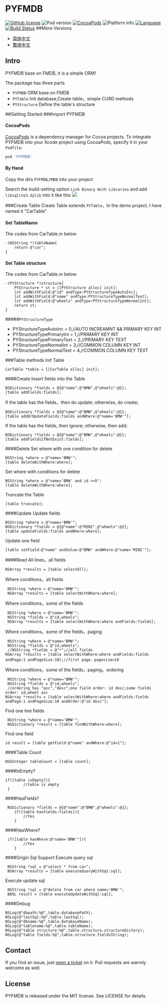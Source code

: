 PYFMDB
==========

[![GitHub license](https://img.shields.io/badge/license-MIT-blue.svg)]()
![Pod version](http://img.shields.io/cocoapods/v/PYFMDB.svg?style=flat)
[![CocoaPods](https://img.shields.io/cocoapods/metrics/doc-percent/PYFMDB.svg)]()
![Platform info](http://img.shields.io/cocoapods/p/PYFMDB.svg?style=flat)
[![Language](http://img.shields.io/badge/language-OC-brightgreen.svg?style=flat
)](https://en.wikipedia.org/wiki/Objective-C)
[![Build Status](https://api.travis-ci.org/iterrypeng/PYFMDB.svg?branch=master)](https://travis-ci.org/iterrypeng/PYFMDB)
##More Versions
* [简体中文](README_ZH.md) 
* [繁体中文](README_TW.md)

## Intro
PYFMDB base on FMDB, it is a simple ORM!

The package has three parts
* `PYFMDB`  ORM base on FMDB
* `PYTable` Init database,Create table，simple CURD methods 
* `PYStructure` Define the table's structure

##Getting Started
###Import PYFMDB
#### CocoaPods

[CocoaPods](http://cocoapods.org) is a dependency manager for Cocoa projects.
To integrate PYFMDB into your Xcode project using CocoaPods, specify it in your `Podfile`:

``` ruby
pod 'PYFMDB'
```
#### By Hand
Copy the dirs `PYFMDB`,`FMDB` into your project

Search the build-setting  option  `Link Binary With Libraries` and add `libsqlite3.dylib` into it like this
![](http://blog.devtang.com/images/key-value-store-setup.jpg)

###Create Table
Create Table extends `PYTable`，In the demo project, I have named it "CarTable"
#### Set TableName
The codes from CarTable.m  below
```
-(NSString *)tableName{
    return @"car";
}
```
#### Set Table structure
The codes from CarTable.m  below
```
-(PYStructure *)structure{
    PYStructure * st = [[PYStructure alloc] init];
    [st addWithField:@"id" andType:PYStructureTypeAutoInc];
    [st addWithField:@"name" andType:PYStructureTypeNormalText];
    [st addWithField:@"wheels" andType:PYStructureTypeNormalInt];
    return st;
}
```
#####`PYStructureType`
* PYStructureTypeAutoInc = 0,//AUTO INCREAMNT && PRIMARY KEY INT
* PYStructureTypePrimaryInt = 1,//PRIMARY KEY INT
* PYStructureTypePrimaryText = 2,//PRIMARY KEY TEXT
* PYStructureTypeNormalInt = 3,//COMMON COLUMN KEY INT
* PYStructureTypeNormalText = 4,//COMMON COLUMN KEY TEXT

###Table methods
Init Table
```
CarTable *table = [[CarTable alloc] init];
```
####Create 
Insert fields into the Table
```
NSDictionary *fields = @{@"name":@"BMW",@"wheels":@1}; 
[table addFields:fields];
```
If the table has the fields，then  do update; otherwise,  do create;
```
NSDictionary *fields = @{@"name":@"BMW",@"wheels":@1};
[table addOrUpdateFields:fields andWhere:@"name='BMW'"];
```
If the table has the fields, then ignore; otherwise, then add;
```
NSDictionary *fields = @{@"name":@"BMW",@"wheels":@1};
[table addFieldsIfNotExist:fields];
```
####Delete
Set where with one condition for delete
```
NSString *where = @"name='BMW'";
[table deleteWithWhere:where];
```
Set where with conditions for delete
```
NSString *where = @"name='BMW' and id >=5";
[table deleteWithWhere:where];
```
Truncate the Table
```
[table truncate];
```
####Update
Update fields
```
NSString *where = @"name='BMW'";
NSDictionary *fields = @{@"name":@"MINI",@"wheels":@2};
[table updateFields:fields andWhere:where];
```
Update one field
```
[table setField:@"name" andValue:@"BMW" andWhere:@"name='MINI'"];
```
####Read
All lines，all fields 
```
NSArray *results = [table selectAll];
```
Where conditions，all fields
```
 NSString *where = @"name='BMW'";
 NSArray *results = [table selectWithWhere:where];
```
Where conditions，some of the fields
```
 NSString *where = @"name='BMW'";
 NSString *fields = @"id,wheels";
 NSArray *results = [table selectWithWhere:where andFields:fields];
```
Where conditions，some of the fields，paging
```
 NSString *where = @"name='BMW'";
 NSString *fields = @"id,wheels";
 //NSString *fields = @"*";//all fields 
NSArray *results = [table selectWithWhere:where andFields:fields andPage:1 andPageSize:10];//first page，pagesize=10
```
Where conditions，some of the fields，paging，ordering
```
 NSString *where = @"name='BMW'";
 NSString *fields = @"id,wheels";
 //ordering has "asc","desc";one field order: id desc;some fields order: id,wheel asc
NSArray *results = [table selectWithWhere:where andFields:fields andPage:1 andPageSize:10 andOrder:@"id desc"];
```
Find one line fields
```
 NSString *where = @"name='BMW'";
 NSDictionary *result = [table findWithWhere:where];
```
Find one field
```
id result = [table getField:@"name" andWhere:@"id=1"];
```
####Table Count
```
NSUInteger tableCount = [table count];
```
####IsEmpty?
```
if([table isEmpty]){
        //table is empty
 }
```
####HasFields?
```
 NSDictionary *fields = @{@"name":@"BMW",@"wheels":@1};
    if([table hasFields:fields]){
        //Yes
    }
```
####HasWhere?
```
 if([table hasWhere:@"name='BMW'"]){
        //Yes
    }
```

####Origin Sql Support
Execute query sql
```
 NSString *sql = @"select * from car";
 NSArray *results = [table executeQueryWithSql:sql]; 
```
Execute update sql
```
 NSString *sql = @"delete from car where name='BMW'";
 BOOL result = [table executeUpdateWithSql:sql];
```

####Debug
```
NSLog(@"dbpath:%@",table.databasePath);
NSLog(@"lastSql:%@",table.lastSql);
NSLog(@"dbname:%@",table.databaseName);
NSLog(@"tablename:%@",table.tableName);
NSLog(@"table structure:%@",table.structure.structureDictory);
NSLog(@"table fields:%@",table.structure.fieldsString);
```

## Contact

If you find an issue, just [open a ticket](https://github.com/iterrypeng/PYFMDB/issues/new) on it. Pull requests are warmly welcome as well.

## License

PYFMDB is released under the MIT license. See LICENSE for details.
 
